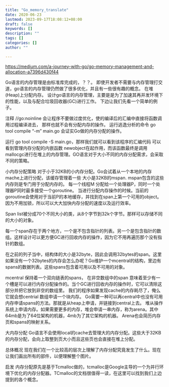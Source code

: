 ```yaml
---
title: "Go_memory_translate"
date: 2020-06-23 
lastmod: 2023-09-17T18:08:12+08:00
draft: false
keywords: []
description: ""
tags: []
categories: []
author: ""

---
```


<!--more-->

https://medium.com/a-journey-with-go/go-memory-management-and-allocation-a7396d430f44

Go语言的内存管理是由标准库完成的，？？。 即使开发者不需要与内存管理打交道，go语言的内存管理仍然做了很多优化，并且有一些很有趣的概念。 在堆(Heap)上分配内存。 设计go语言的内存管理，主要是是为了加速其再并发环境下的性能，以及与配合垃圾回收器(GC)进行工作。 下边让我们先看一个简单的例子。

注释 //go:noinline 会让程序不要做过度优化，使的编译后的汇编中直接将函数调用过程编译进去， 那样也就不会有分配内存的操作。 运行逃逸分析的命令 go tool compile “-m” main.go 会证实Go做的内存分配的操作。

运行 go tool compile -S main.go，那样我们就可以看到该程序的汇编代码 可以看到管理内存分配的内嵌函数 newobject在起作用，而该函数最终是调用mallocgc进行在堆上的内存管理。GO语言对于大小不同的内存分配需求，会采取不同的策略。

小内存分配策略 对于小于32KB的小内存分配。Go会试着从一个本地的内存mache上进行分配，该缓存管理着一些 大小是32KB的mspan. mspan包含的这些内存则是专门用于分配内存的。 每一个线程M 分配给一个处理器P，同时一个处理器P同时最多接受一个goroutine。 当进行分配内存操作的时候。当前的goroutine会使用对于当前P的本地缓存，并找到在span上第一个可用的object。因为不用加锁，所以可以大大加快内存分配的速度以及运行效率。

Span list被分成70个不同大小的类，从8个字节到32k个字节。那样可以存储不同的大小的对象。

每一个span存在于两个地方，一个是不包含指针的列表。另一个是包含指针的数组。这样设计可以更方便GC进行回收内存的操作，因为它不用再遍历那个没有指针的数组。

在之前的列子当中，结构体的大小是32byte，因此会调用32bytes的span。这里如果没有一个32bytes的内存会怎么办呢？Go维护一个mcentral的结构，里边有spans的数据列表。这些spans包含着可用以及不可用的对象。

mcentral 保持着一个双向链表的spans， 在非空数组中的span 意味着至少有一个槽是可以进行内存分配操作的。当个GC进行回收内存的操作时，它可以清除这部分并把它放到非空的数组里。 我们的程序如果发现cache的内存耗尽了，俺么它就会想centrial 数组申请一个块内存。 Go需要一种可以再central中也没有可用内存申请spans的方法。那就是从heap上申请，并链接到central上去。 堆从操作系统上申请内存。如果需要更多的内存，堆会申请一串内存，称为arena。其中64mb是为了64位架构的机器，4mb为了其它架构的机器。 Arena也会简历内存页和spans的映射关系。

大内存分配 Go语言不会使用local的cache去管理大的内存分配。这些大于32KB的内存分配，会向上取整到页大小而且这些页也会直接在堆上分配。

总体概况 现在我们在一个比较高的层次上理解了内存分配究竟发生了什么。现在让我们画出所有的部件，以便理解整个图片。

启发 内存分配原先是基于Tcmalloc做的，tcmalloc是Google主导的一个为并行环境下优化的内存分配器。TCmalloc的文档很值得一读，在这里可以找到我们上边提到的各个概念。

